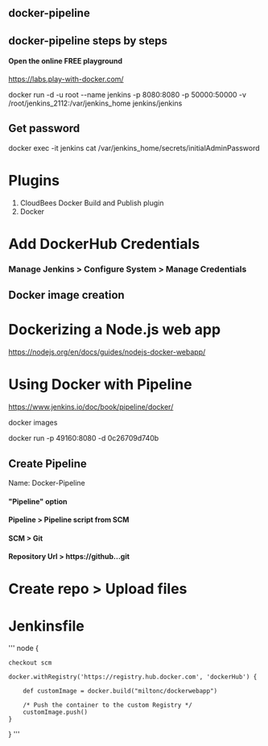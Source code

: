 ## docker-pipeline
## docker-pipeline steps by steps

#### Open the online FREE playground
https://labs.play-with-docker.com/

docker run -d -u root --name jenkins -p 8080:8080 -p 50000:50000 -v /root/jenkins_2112:/var/jenkins_home jenkins/jenkins

## Get password
docker exec -it jenkins cat /var/jenkins_home/secrets/initialAdminPassword

# Plugins
1. CloudBees Docker Build and Publish plugin
2. Docker

# Add DockerHub Credentials

### Manage Jenkins > Configure System > Manage Credentials



## Docker image creation

# Dockerizing a Node.js web app
https://nodejs.org/en/docs/guides/nodejs-docker-webapp/

# Using Docker with Pipeline
https://www.jenkins.io/doc/book/pipeline/docker/


docker images

docker run -p 49160:8080 -d 0c26709d740b

## Create Pipeline

Name: Docker-Pipeline
#### "Pipeline" option
#### Pipeline > Pipeline script from SCM
#### SCM > Git
#### Repository Url > https://github...git


# Create repo > Upload files

# Jenkinsfile

'''
node {

    checkout scm

    docker.withRegistry('https://registry.hub.docker.com', 'dockerHub') {

        def customImage = docker.build("miltonc/dockerwebapp")

        /* Push the container to the custom Registry */
        customImage.push()
    }
}
'''




